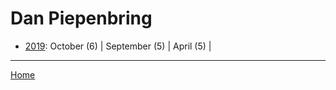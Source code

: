 # Dan Piepenbring

  * [2019](./dan-piepenbring-2019.md): 
      October (6) | 
      September (5) | 
      April (5) | 

----

[Home](../)

